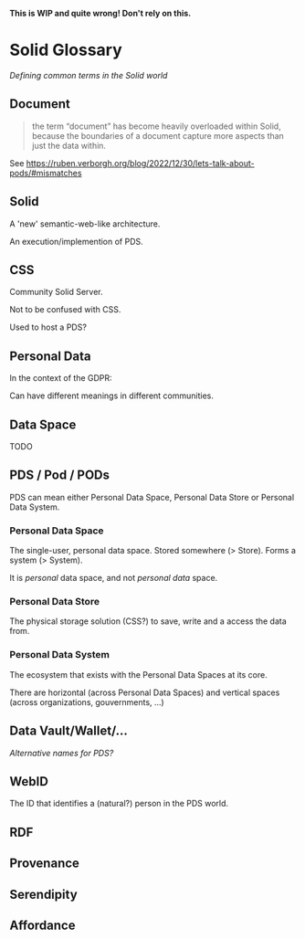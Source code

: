 **This is WIP and quite wrong! Don't rely on this.**


# Solid Glossary

_Defining common terms in the Solid world_


## Document

> the term “document” has become heavily overloaded within Solid, because the boundaries of a document capture more aspects than just the data within.

See  https://ruben.verborgh.org/blog/2022/12/30/lets-talk-about-pods/#mismatches

## Solid

A 'new' semantic-web-like architecture.

An execution/implemention of PDS.

## CSS

Community Solid Server.

Not to be confused with CSS.

Used to host a PDS?

## Personal Data

In the context of the GDPR: <legal>

Can have different meanings in different communities.

## Data Space

TODO

## PDS / Pod / PODs

PDS can mean either Personal Data Space, Personal Data Store or Personal Data System.

### Personal Data Space

The single-user, personal data space. Stored somewhere (> Store). Forms a system (> System).

It is _personal_ data space, and not _personal data_ space.

### Personal Data Store

The physical storage solution (CSS?) to save, write and a access the data from.

### Personal Data System

The ecosystem that exists with the Personal Data Spaces at its core.

There are horizontal (across Personal Data Spaces) and vertical spaces (across organizations, gouvernments, ...)

## Data Vault/Wallet/...

_Alternative names for PDS?_

## WebID

The ID that identifies a (natural?) person in the PDS world.

## RDF
  
## Provenance
## Serendipity
## Affordance

